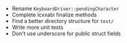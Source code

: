 * Rename `KeyboardDriver::pendingCharacter`
* Complete Icxxabi finalize methods
* Find a better directory structure for `test/`
* Write more unit tests
* Don't use underscore for public struct fields
